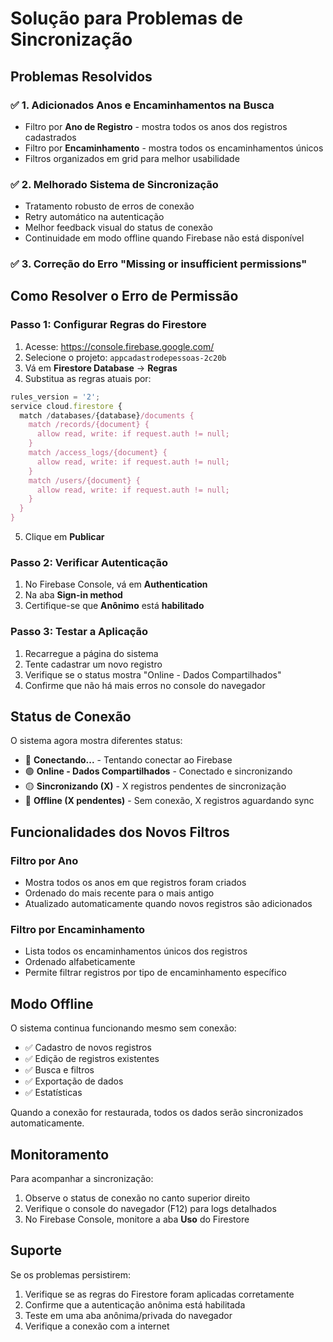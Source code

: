 # Solução para Problemas de Sincronização

## Problemas Resolvidos

### ✅ 1. Adicionados Anos e Encaminhamentos na Busca
- Filtro por **Ano de Registro** - mostra todos os anos dos registros cadastrados
- Filtro por **Encaminhamento** - mostra todos os encaminhamentos únicos
- Filtros organizados em grid para melhor usabilidade

### ✅ 2. Melhorado Sistema de Sincronização
- Tratamento robusto de erros de conexão
- Retry automático na autenticação
- Melhor feedback visual do status de conexão
- Continuidade em modo offline quando Firebase não está disponível

### ✅ 3. Correção do Erro "Missing or insufficient permissions"

## Como Resolver o Erro de Permissão

### Passo 1: Configurar Regras do Firestore

1. Acesse: https://console.firebase.google.com/
2. Selecione o projeto: `appcadastrodepessoas-2c20b`
3. Vá em **Firestore Database** → **Regras**
4. Substitua as regras atuais por:

```javascript
rules_version = '2';
service cloud.firestore {
  match /databases/{database}/documents {
    match /records/{document} {
      allow read, write: if request.auth != null;
    }
    match /access_logs/{document} {
      allow read, write: if request.auth != null;
    }
    match /users/{document} {
      allow read, write: if request.auth != null;
    }
  }
}
```

5. Clique em **Publicar**

### Passo 2: Verificar Autenticação

1. No Firebase Console, vá em **Authentication**
2. Na aba **Sign-in method**
3. Certifique-se que **Anônimo** está **habilitado**

### Passo 3: Testar a Aplicação

1. Recarregue a página do sistema
2. Tente cadastrar um novo registro
3. Verifique se o status mostra "Online - Dados Compartilhados"
4. Confirme que não há mais erros no console do navegador

## Status de Conexão

O sistema agora mostra diferentes status:

- 🔵 **Conectando...** - Tentando conectar ao Firebase
- 🟢 **Online - Dados Compartilhados** - Conectado e sincronizando
- 🟡 **Sincronizando (X)** - X registros pendentes de sincronização
- 🔴 **Offline (X pendentes)** - Sem conexão, X registros aguardando sync

## Funcionalidades dos Novos Filtros

### Filtro por Ano
- Mostra todos os anos em que registros foram criados
- Ordenado do mais recente para o mais antigo
- Atualizado automaticamente quando novos registros são adicionados

### Filtro por Encaminhamento
- Lista todos os encaminhamentos únicos dos registros
- Ordenado alfabeticamente
- Permite filtrar registros por tipo de encaminhamento específico

## Modo Offline

O sistema continua funcionando mesmo sem conexão:

- ✅ Cadastro de novos registros
- ✅ Edição de registros existentes
- ✅ Busca e filtros
- ✅ Exportação de dados
- ✅ Estatísticas

Quando a conexão for restaurada, todos os dados serão sincronizados automaticamente.

## Monitoramento

Para acompanhar a sincronização:

1. Observe o status de conexão no canto superior direito
2. Verifique o console do navegador (F12) para logs detalhados
3. No Firebase Console, monitore a aba **Uso** do Firestore

## Suporte

Se os problemas persistirem:

1. Verifique se as regras do Firestore foram aplicadas corretamente
2. Confirme que a autenticação anônima está habilitada
3. Teste em uma aba anônima/privada do navegador
4. Verifique a conexão com a internet